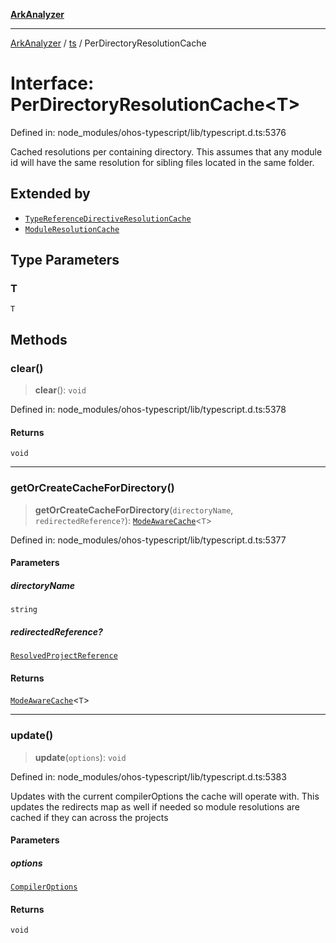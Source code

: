 [**ArkAnalyzer**](../../../../README.md)

***

[ArkAnalyzer](../../../../globals.md) / [ts](../README.md) / PerDirectoryResolutionCache

# Interface: PerDirectoryResolutionCache\<T\>

Defined in: node\_modules/ohos-typescript/lib/typescript.d.ts:5376

Cached resolutions per containing directory.
This assumes that any module id will have the same resolution for sibling files located in the same folder.

## Extended by

- [`TypeReferenceDirectiveResolutionCache`](TypeReferenceDirectiveResolutionCache.md)
- [`ModuleResolutionCache`](ModuleResolutionCache.md)

## Type Parameters

### T

`T`

## Methods

### clear()

> **clear**(): `void`

Defined in: node\_modules/ohos-typescript/lib/typescript.d.ts:5378

#### Returns

`void`

***

### getOrCreateCacheForDirectory()

> **getOrCreateCacheForDirectory**(`directoryName`, `redirectedReference?`): [`ModeAwareCache`](ModeAwareCache.md)\<`T`\>

Defined in: node\_modules/ohos-typescript/lib/typescript.d.ts:5377

#### Parameters

##### directoryName

`string`

##### redirectedReference?

[`ResolvedProjectReference`](ResolvedProjectReference.md)

#### Returns

[`ModeAwareCache`](ModeAwareCache.md)\<`T`\>

***

### update()

> **update**(`options`): `void`

Defined in: node\_modules/ohos-typescript/lib/typescript.d.ts:5383

Updates with the current compilerOptions the cache will operate with.
 This updates the redirects map as well if needed so module resolutions are cached if they can across the projects

#### Parameters

##### options

[`CompilerOptions`](CompilerOptions.md)

#### Returns

`void`
